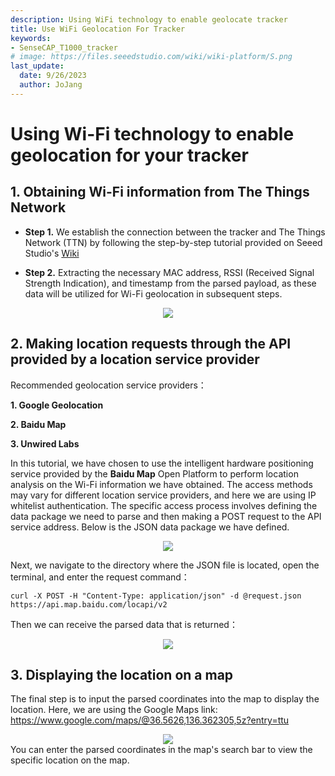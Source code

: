 ```yaml
---
description: Using WiFi technology to enable geolocate tracker
title: Use WiFi Geolocation For Tracker
keywords:
- SenseCAP_T1000_tracker
# image: https://files.seeedstudio.com/wiki/wiki-platform/S.png
last_update:
  date: 9/26/2023
  author: JoJang
---
```


# Using Wi-Fi technology to enable geolocation for your tracker

## 1. Obtaining Wi-Fi information from The Things Network
- **Step 1.**  We establish the connection between the tracker and The Things Network (TTN) by following the step-by-step tutorial provided on Seeed Studio's [Wiki](https://wiki.seeedstudio.com/SenseCAP_T1000_tracker_TTN/)


- **Step 2.**  Extracting the necessary MAC address, RSSI (Received Signal Strength Indication), and timestamp from the parsed payload, as these data will be utilized for Wi-Fi geolocation in subsequent steps. 

<div align="center"><img width={1000} src="https://files.seeedstudio.com/wiki/SenseCAP/Tracker/wifi_tacker1.jpg"/></div>




## 2. Making location requests through the API provided by a location service provider

Recommended geolocation service providers：

**1. Google Geolocation**

**2. Baidu Map**

**3. Unwired Labs**

In this tutorial, we have chosen to use the intelligent hardware positioning service provided by the **Baidu Map** Open Platform to perform location analysis on the Wi-Fi information we have obtained. The access methods may vary for different location service providers, and here we are using IP whitelist authentication. The specific access process involves defining the data package we need to parse and then making a POST request to the API service address. Below is the JSON data package we have defined.

<div align="center"><img width={1000} src="https://files.seeedstudio.com/wiki/SenseCAP/Tracker/wifi_tracker2.jpg"/></div>

Next, we navigate to the directory where the JSON file is located, open the terminal, and enter the request command：


  ```post
  curl -X POST -H "Content-Type: application/json" -d @request.json https://api.map.baidu.com/locapi/v2
  ```

Then we can receive the parsed data that is returned：
<div align="center"><img width={1000} src="https://files.seeedstudio.com/wiki/SenseCAP/Tracker/wifi_tracker3.jpg"/></div>

## 3. Displaying the location on a map

The final step is to input the parsed coordinates into the map to display the location. Here, we are using the Google Maps link: https://www.google.com/maps/@36.5626,136.362305,5z?entry=ttu
<div align="center"><img width={1000} src="https://files.seeedstudio.com/wiki/SenseCAP/Tracker/wifi_tracker4.png"/></div>
You can enter the parsed coordinates in the map's search bar to view the specific location on the map.


